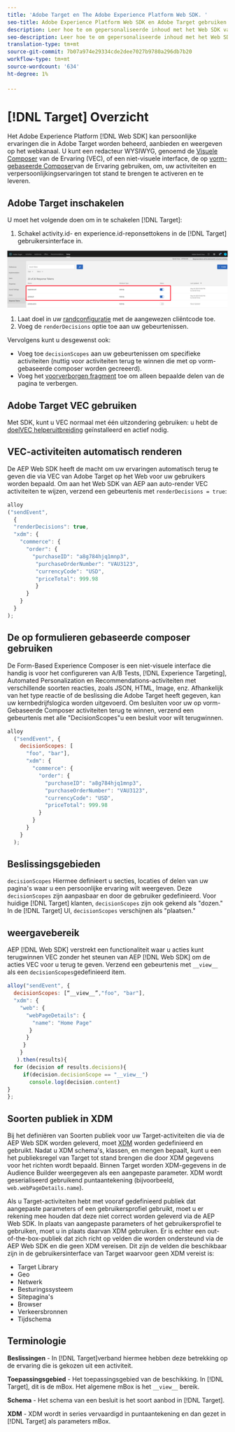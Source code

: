 ```yaml
---
title: 'Adobe Target en The Adobe Experience Platform Web SDK. '
seo-title: Adobe Experience Platform Web SDK en Adobe Target gebruiken
description: Leer hoe te om gepersonaliseerde inhoud met het Web SDK van het Experience Platform terug te geven gebruikend Adobe Target
seo-description: Leer hoe te om gepersonaliseerde inhoud met het Web SDK van het Experience Platform terug te geven gebruikend Adobe Target
translation-type: tm+mt
source-git-commit: 7b07a974e29334cde2dee7027b9780a296db7b20
workflow-type: tm+mt
source-wordcount: '634'
ht-degree: 1%

---
```



# [!DNL Target] Overzicht

Het Adobe Experience Platform [!DNL Web SDK] kan persoonlijke ervaringen die in Adobe Target worden beheerd, aanbieden en weergeven op het webkanaal. U kunt een redacteur WYSIWYG, genoemd de [Visuele Composer](https://docs.adobe.com/content/help/en/target/using/experiences/vec/visual-experience-composer.html) van de Ervaring (VEC), of een niet-visuele interface, de op [vorm-gebaseerde Composer](https://docs.adobe.com/content/help/en/target/using/experiences/form-experience-composer.html)van de Ervaring gebruiken, om, uw activiteiten en verpersoonlijkingservaringen tot stand te brengen te activeren en te leveren.

## Adobe Target inschakelen

U moet het volgende doen om in te schakelen [!DNL Target]:

1. Schakel activity.id- en experience.id-reponsettokens in de [!DNL Target] gebruikersinterface in.

![target_reponse_token](../../solution-specific/target/assets/target_response_token.png)

1. Laat doel in uw [randconfiguratie](../../fundamentals/edge-configuration.md) met de aangewezen cliëntcode toe.
1. Voeg de `renderDecisions` optie toe aan uw gebeurtenissen.

Vervolgens kunt u desgewenst ook:

* Voeg toe `decisionScopes` aan uw gebeurtenissen om specifieke activiteiten (nuttig voor activiteiten terug te winnen die met op vorm-gebaseerde composer worden gecreeerd).
* Voeg het [voorverborgen fragment](../../solution-specific/target/flicker-management.md) toe om alleen bepaalde delen van de pagina te verbergen.

## Adobe Target VEC gebruiken

Met SDK, kunt u VEC normaal met één uitzondering gebruiken: u hebt de [doelVEC helperuitbreiding](https://docs.adobe.com/content/help/en/target/using/experiences/vec/troubleshoot-composer/vec-helper-browser-extension.html) geïnstalleerd en actief nodig.

## VEC-activiteiten automatisch renderen

De AEP Web SDK heeft de macht om uw ervaringen automatisch terug te geven die via VEC van Adobe Target op het Web voor uw gebruikers worden bepaald. Om aan het Web SDK van AEP aan auto-render VEC activiteiten te wijzen, verzend een gebeurtenis met `renderDecisions = true`:

```javascript
alloy
("sendEvent", 
  { 
  "renderDecisions": true, 
  "xdm": {
    "commerce": { 
      "order": {
        "purchaseID": "a8g784hjq1mnp3", 
         "purchaseOrderNumber": "VAU3123", 
         "currencyCode": "USD", 
         "priceTotal": 999.98 
         } 
      } 
    }
  }
);
```

## De op formulieren gebaseerde composer gebruiken

De Form-Based Experience Composer is een niet-visuele interface die handig is voor het configureren van A/B Tests, [!DNL Experience Targeting], Automated Personalization en Recommendations-activiteiten met verschillende soorten reacties, zoals JSON, HTML, Image, enz. Afhankelijk van het type reactie of de beslissing die Adobe Target heeft gegeven, kan uw kernbedrijfslogica worden uitgevoerd. Om besluiten voor uw op vorm-Gebaseerde Composer activiteiten terug te winnen, verzend een gebeurtenis met alle &quot;DecisionScopes&quot;u een besluit voor wilt terugwinnen.

```javascript
alloy
  ("sendEvent", { 
    decisionScopes: [
      "foo", "bar"], 
      "xdm": {
        "commerce": { 
          "order": { 
            "purchaseID": "a8g784hjq1mnp3", 
            "purchaseOrderNumber": "VAU3123", 
            "currencyCode": "USD", 
            "priceTotal": 999.98 
          } 
        } 
      } 
    }
  );
```

## Beslissingsgebieden

`decisionScopes` Hiermee definieert u secties, locaties of delen van uw pagina&#39;s waar u een persoonlijke ervaring wilt weergeven. Deze `decisionScopes` zijn aanpasbaar en door de gebruiker gedefinieerd. Voor huidige [!DNL Target] klanten, `decisionScopes` zijn ook gekend als &quot;dozen.&quot; In de [!DNL Target] UI, `decisionScopes` verschijnen als &quot;plaatsen.&quot;

## __weergavebereik__

AEP [!DNL Web SDK] verstrekt een functionaliteit waar u acties kunt terugwinnen VEC zonder het steunen van AEP [!DNL Web SDK] om de acties VEC voor u terug te geven. Verzend een gebeurtenis met `__view__` als een `decisionScopes`gedefinieerd item.

```javascript
alloy("sendEvent", {
  decisionScopes: [“__view__”,"foo", "bar"], 
  "xdm": { 
    "web": { 
      "webPageDetails": { 
        "name": "Home Page"
       }
      } 
     }
    }
   ).then(results){
  for (decision of results.decisions){
     if(decision.decisionScope == "__view__")
       console.log(decision.content)
}
};
```

## Soorten publiek in XDM

Bij het definiëren van Soorten publiek voor uw Target-activiteiten die via de AEP Web SDK worden geleverd, moet [XDM](https://docs.adobe.com/content/help/en/experience-platform/xdm/home.html) worden gedefinieerd en gebruikt. Nadat u XDM schema&#39;s, klassen, en mengen bepaalt, kunt u een het publieksregel van Target tot stand brengen die door XDM gegevens voor het richten wordt bepaald. Binnen Target worden XDM-gegevens in de Audience Builder weergegeven als een aangepaste parameter. XDM wordt geserialiseerd gebruikend puntaantekening (bijvoorbeeld, `web.webPageDetails.name`).

Als u Target-activiteiten hebt met vooraf gedefinieerd publiek dat aangepaste parameters of een gebruikersprofiel gebruikt, moet u er rekening mee houden dat deze niet correct worden geleverd via de AEP Web SDK. In plaats van aangepaste parameters of het gebruikersprofiel te gebruiken, moet u in plaats daarvan XDM gebruiken. Er is echter een out-of-the-box-publiek dat zich richt op velden die worden ondersteund via de AEP Web SDK en die geen XDM vereisen. Dit zijn de velden die beschikbaar zijn in de gebruikersinterface van Target waarvoor geen XDM vereist is:

* Target Library
* Geo
* Netwerk
* Besturingssysteem
* Sitepagina&#39;s
* Browser
* Verkeersbronnen
* Tijdschema

## Terminologie

__Beslissingen__ - In [!DNL Target]verband hiermee hebben deze betrekking op de ervaring die is gekozen uit een activiteit.

__Toepassingsgebied__ - Het toepassingsgebied van de beschikking. In [!DNL Target], dit is de mBox. Het algemene mBox is het `__view__` bereik.

__Schema__ - Het schema van een besluit is het soort aanbod in [!DNL Target].

__XDM__ - XDM wordt in series vervaardigd in puntaantekening en dan gezet in [!DNL Target] als parameters mBox.
